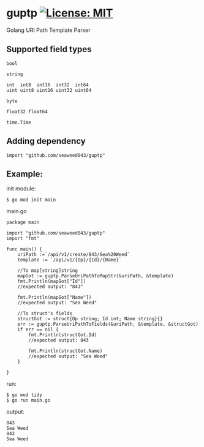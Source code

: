 # guptp [![License: MIT](https://img.shields.io/badge/License-MIT-yellow.svg)](https://opensource.org/licenses/MIT)

Golang URI Path Template Parser


## Supported field types
```
bool

string

int  int8  int16  int32  int64
uint uint8 uint16 uint32 uint64

byte 

float32 float64

time.Time

```

## Adding dependency
```
import "github.com/seaweed843/guptp"
```

## Example:

init module:
```
$ go mod init main
```

main.go
```
package main

import "github.com/seaweed843/guptp"
import "fmt"

func main() {
	uriPath :=`/api/v1/create/843/Sea%20Weed`
	template := `/api/v1/{Op}/{Id}/{Name}`

	//To map[string]string
	mapGot := guptp.ParseUriPathToMapStr(&uriPath, &template)
	fmt.Println(mapGot["Id"])
	//expected output: "843"

	fmt.Println(mapGot["Name"])
	//expected output: "Sea Weed"

	//To struct's fields
	structGot := struct{Op string; Id int; Name string}{}
	err := guptp.ParseUriPathToFields(&uriPath, &template, &structGot)
	if err == nil {
		fmt.Println(structGot.Id)
		//expected output: 843

		fmt.Println(structGot.Name)
		//expected output: "Sea Weed"
	}

}
```

run:
```
$ go mod tidy
$ go run main.go
```

output:
```
843
Sea Weed
843
Sea Weed
```
